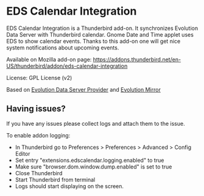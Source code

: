 # EDS Calendar Integration

EDS Calendar Integration is a Thunderbird add-on. It synchronizes Evolution Data Server with Thunderbird calendar. Gnome Date and Time applet uses EDS to show calendar events. Thanks to this add-on one will get nice system notifications about upcoming events.

Available on Mozilla add-on page:
https://addons.thunderbird.net/en-US/thunderbird/addon/eds-calendar-integration

License: GPL License (v2)

Based on [Evolution Data Server Provider](https://code.launchpad.net/~mconley/edscalprovider/trunk) and [Evolution Mirror](https://addons.thunderbird.net/en-US/thunderbird/addon/evolution-mirror)

## Having issues?
If you have any issues please collect logs and attach them to the issue.  

To enable addon logging:
- In Thunderbird go to Preferences > Preferences > Advanced > Config Editor
- Set entry "extensions.edscalendar.logging.enabled" to true
- Make sure "browser.dom.window.dump.enabled" is set to true
- Close Thunderbird
- Start Thunderbird from terminal
- Logs should start displaying on the screen.

